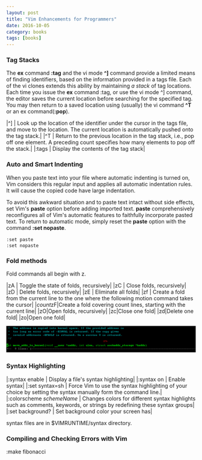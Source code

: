 ```yaml
---
layout: post
title: "Vim Enhancements for Programmers"
date: 2016-10-05
category: books
tags: [books]
---
```

### Tag Stacks
The **ex** command **:tag** and the vi mode **^]** command provide a limited means of finding identifiers,
based on the information provided in a tags file. Each of the vi clones extends this ability
by maintaining *a stack* of tag locations. Each time you issue the **ex** command :tag, 
or use the vi mode ^] command, the editor saves the current location  before searching for
the specified tag. You may then return to a saved location using (usually) the vi command 
**^T** or an ex command(**:pop**).

|^] | Look up the location of the identifier under the cursor in the tags file, and move to the location. The current location is automatically pushed onto the tag stack.|
|^T | Return to the previous location in the tag stack, i.e., pop off one element. A preceding count specifies how many elements to pop off the stack.|
|:tags | Display the contents of the tag stack|

### Auto and Smart Indenting

When you paste text into your file where automatic indenting is turned on, Vim considers this regular input and 
applies all automatic indentation rules. It will cause the copied code have large indentation.

To avoid this awkward situation and to paste text intact without side effects, set Vim's 
**paste** option before adding imported text. **paste** comprehensively reconfigures all of Vim's automatic
features to faithfully incorporate pasted text. To return to automatic mode,
simply reset the **paste** option with the command **:set nopaste**.

    :set paste
    :set nopaste

### Fold methods
Fold commands all begin with z.

|zA | Toggle the state of folds, recursively|
|zC | Close folds, recursively|
|zD | Delete folds, recursively|
|zE | Eliminate all folds|
|zf | Create a fold from the current line to the one where the following motion command takes the cursor|
|*count*zF|Create a fold covering count lines, starting with the current line|
|zO|Open folds, recursively|
|zc|Close one fold|
|zd|Delete one fold|
|zo|Open one fold|

![images](../../../images/books/fold-a-function.png)


### Syntax Highlighting

|:syntax enable | Display a file's syntax highlighting|
|:syntax on | Enable syntax|
|:set syntax=sh | Force Vim to use the syntax highlighting of your choice by setting the syntax manually form the command line.|
|:colorscheme *schemeName* | Changes colors for different syntax highlights such as comments, keywords,
or strings by redefining these syntax groups|
|:set background? | Set background color your screen has|

syntax files are in $VIMRUNTIME/syntax directory.
### Compiling and Checking Errors with Vim

:make fibonacci


